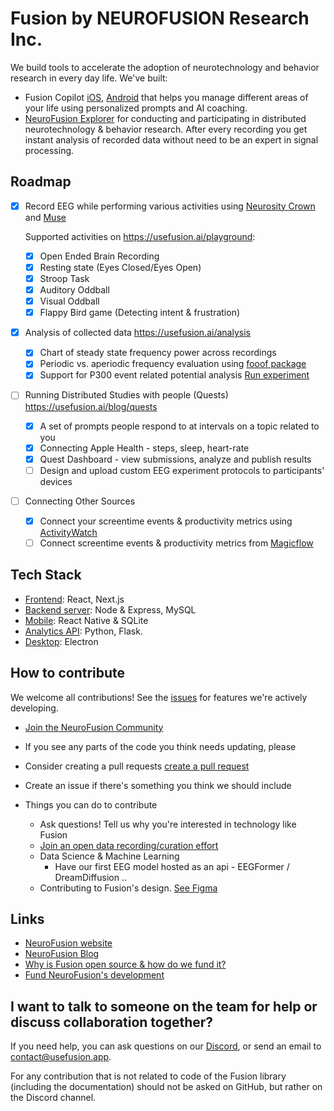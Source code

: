 # Fusion by NEUROFUSION Research Inc.

We build tools to accelerate the adoption of neurotechnology and behavior research in every day life. We've built:

- Fusion Copilot [iOS](https://apps.apple.com/ca/app/usefusion/id6445860500?platform=iphone), [Android](https://play.google.com/store/apps/details?id=com.neurofusion.fusion&pli=1) that helps you manage different areas of your life using personalized prompts and AI coaching.
- [NeuroFusion Explorer](https://usefusion.app/playground) for conducting and participating in distributed neurotechnology & behavior research. After every recording you get instant analysis of recorded data without need to be an expert in signal processing.

## Roadmap

- [x] Record EEG while performing various activities using [Neurosity Crown](https://neurosity.co) and [Muse](https://choosemuse.com)

  Supported activities on https://usefusion.ai/playground:

  - [x] Open Ended Brain Recording
  - [x] Resting state (Eyes Closed/Eyes Open)
  - [x] Stroop Task
  - [x] Auditory Oddball
  - [x] Visual Oddball
  - [x] Flappy Bird game (Detecting intent & frustration)

- [x] Analysis of collected data https://usefusion.ai/analysis

  - [x] Chart of steady state frequency power across recordings
  - [x] Periodic vs. aperiodic frequency evaluation using [fooof package](https://fooof-tools.github.io/fooof/)
  - [x] Support for P300 event related potential analysis [Run experiment](https://usefusion.app/recordings)

- [ ] Running Distributed Studies with people (Quests) https://usefusion.ai/blog/quests

  - [x] A set of prompts people respond to at intervals on a topic related to you
  - [x] Connecting Apple Health - steps, sleep, heart-rate
  - [x] Quest Dashboard - view submissions, analyze and publish results
  - [ ] Design and upload custom EEG experiment protocols to participants' devices

- [ ] Connecting Other Sources
  - [x] Connect your screentime events & productivity metrics using [ActivityWatch](https://usefusion.ai/integrations)
  - [ ] Connect screentime events & productivity metrics from [Magicflow](https://magicflow.com)

## Tech Stack

- [Frontend](https://github.com/NEUROFUSIONInc/fusion/tree/master/frontend): React, Next.js
- [Backend server](https://github.com/NEUROFUSIONInc/fusion/tree/master/backend): Node & Express, MySQL
- [Mobile](https://github.com/NEUROFUSIONInc/fusion/tree/master/mobile): React Native & SQLite
- [Analytics API](https://github.com/NEUROFUSIONInc/fusion/tree/master/analysis_api): Python, Flask.
- [Desktop](https://github.com/NEUROFUSIONInc/fusion/tree/master/desktop): Electron

## How to contribute

We welcome all contributions! See the [issues](https://github.com/NEUROFUSIONInc/fusion/issues) for features we're actively developing.

- [Join the NeuroFusion Community](https://discord.gg/3wCNJ6X4RF)

- If you see any parts of the code you think needs updating, please
- Consider creating a pull requests [create a pull request](https://docs.github.com/en/pull-requests/collaborating-with-pull-requests/proposing-changes-to-your-work-with-pull-requests/creating-a-pull-request)
- Create an issue if there's something you think we should include

- Things you can do to contribute
  - Ask questions! Tell us why you're interested in technology like Fusion
  - [Join an open data recording/curation effort](https://discord.gg/zeEspvz8jw)
  - Data Science & Machine Learning
    - Have our first EEG model hosted as an api - EEGFormer / DreamDiffusion ..
  - Contributing to Fusion's design. [See Figma](https://www.figma.com/file/jGgUXb08g5wudV6ey9bG89/%F0%9F%9B%B8-Fusion?type=design&node-id=0%3A1&mode=design&t=J5iWqbK6FfqInnl7-1)

## Links

- [NeuroFusion website](https://usefusion.app)
- [NeuroFusion Blog](https://usefusion.app/blog)
- [Why is Fusion open source & how do we fund it?](https://github.com/NEUROFUSIONInc/fusion/discussions/167)
- [Fund NeuroFusion's development](https://buy.stripe.com/fZeaG6aKPgdga2IbII)

## I want to talk to someone on the team for help or discuss collaboration together?

If you need help, you can ask questions on our [Discord](https://discord.gg/DXyHcqvw3C), or send an email to [contact@usefusion.app](mailto:contact@usefusion.app).

For any contribution that is not related to code of the Fusion library (including the documentation) should not be asked on GitHub, but rather on the Discord channel.
